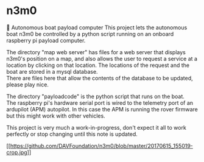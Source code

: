 # n3m0
🚤 Autonomous boat payload computer 
This project lets the autonomous boat n3m0 be controlled by a python script running on an onboard raspberry pi payload computer.

The directory "map web server" has files for a web server that displays n3m0's position on a map,
and also allows the user to request a service at a location by clicking on that location.
The locations of the request and the boat are stored in a mysql database.  
There are files here that allow the contents of the database to be updated, please play nice.

The directory "payloadcode" is the python script that runs on the boat.  
The raspberry pi's hardware serial port is wired to the telemetry port of an ardupilot (APM) autopilot.
In this case the APM is running the rover firmware but this might work with other vehicles.

This project is very much a work-in-progress, don't expect it all to work perfectly or stop changing until this note is updated.

[[https://github.com/DAVFoundation/n3m0/blob/master/20170615_155019-crop.jpg]]